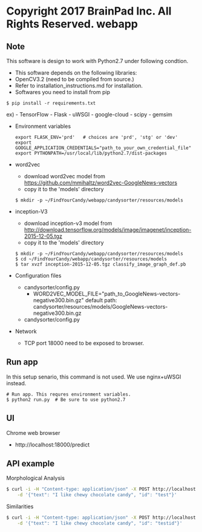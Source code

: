 Copyright 2017 BrainPad Inc. All Rights Reserved.
webapp
===

## Note
This software is design to work with Python2.7 under following condtion.
- This software depends on the following libraries:
 - OpenCV3.2 (need to be compiled from source.)
  - Refer to installation_instructions.md for installation.
 - Softwares you need to install from pip
  ```
  $ pip install -r requirements.txt
  ```
  ex)
    - TensorFlow
    - Flask
    - uWSGI
    - google-cloud
    - scipy
    - gemsim

- Environment variables
    ```
    export FLASK_ENV='prd'   # choices are 'prd', 'stg' or 'dev'
    export GOOGLE_APPLICATION_CREDENTIALS="path_to_your_own_credential_file"
    export PYTHONPATH=/usr/local/lib/python2.7/dist-packages
    ```

- word2vec
  - download word2vec model from https://github.com/mmihaltz/word2vec-GoogleNews-vectors
  - copy it to the 'models' directory
  ```
  $ mkdir -p ~/FindYourCandy/webapp/candysorter/resources/models
  ```

- inception-V3
  - download inception-v3 model from http://download.tensorflow.org/models/image/imagenet/inception-2015-12-05.tgz
  - copy it to the 'models' directory
  ```
  $ mkdir -p ~/FindYourCandy/webapp/candysorter/resources/models
  $ cd ~/FindYourCandy/webapp/candysorter/resources/models
  $ tar xvzf inception-2015-12-05.tgz classify_image_graph_def.pb
  ```

- Configuration files
  - candysorter/config.py
    - WORD2VEC_MODEL_FILE="path_to_GoogleNews-vectors-negative300.bin.gz"
     default path:
       candysorter/resources/models/GoogleNews-vectors-negative300.bin.gz
  - candysorter/config.py

- Network
  - TCP port 18000 need to be exposed to browser.

## Run app
In this setup senario, this command is not used. We use nginx+uWSGI instead.
```
# Run app. This requres environment variables.
$ python2 run.py  # Be sure to use python2.7
```

## UI
Chrome web browser
- http://localhost:18000/predict


## API example
Morphological Analysis

```sh
$ curl -i -H "Content-type: application/json" -X POST http://localhost:18000/api/morphs \
    -d '{"text": "I like chewy chocolate candy", "id": "test"}'
```

Similarities

```sh
$ curl -i -H "Content-type: application/json" -X POST http://localhost:18000/api/similarities \
    -d '{"text": "I like chewy chocolate candy", "id": "testid"}'
```
